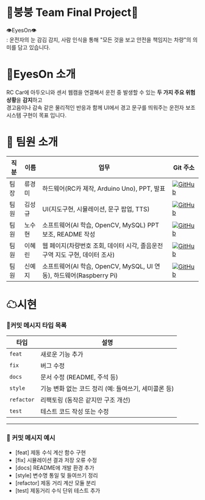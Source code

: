 🚗붕붕 Team Final Project🚗
=============================
👁️EyesOn👁️\
: 운전자의 눈 감김 감지, 사람 인식을 통해
"모든 것을 보고 안전을 책임지는 차량"의 의미를 담고 있습니다.

# 🔔EyesOn 소개
RC Car에 아두오니와 센서 웹캠을 연결해서 운전 중 발생할 수 있는 **두 가지 주요 위험 상황**을 **감지**하고    
경고음이나 감속 같은 물리적인 반응과 함께 UI에서 경고 문구를 띄워주는 운전자 보조 시스템 구현이 목표 입니다.


# 👥 팀원 소개
|직분|이름|업무|Git 주소|
|--|--|--|--|
|팀장|류경미|하드웨어(RC카 제작, Arduino Uno), PPT, 발표|[![GitHub](https://img.shields.io/badge/GitHub-BunnyByee-black?logo=github)](https://github.com/ggmmi1)|
|팀원|김성규|UI(지도구현, 시뮬레이션, 문구 팝업, TTS)|[![GitHub](https://img.shields.io/badge/GitHub-hhhhhhyun-black?logo=github)](https://github.com/Seonggyu-art)|
|팀원|노수현|소프트웨어(AI 학습, OpenCV, MySQL) PPT 보조, README 작성|[![GitHub](https://img.shields.io/badge/GitHub-hhhhhhyun-black?logo=github)](https://github.com/hhhhhhyun)|
|팀원|이혜린|웹 페이지(차량번호 조회, 데이터 시각, 졸음운전 구역 지도 구현, 데이터 조사)|[![GitHub](https://img.shields.io/badge/GitHub-hhhhhhyun-black?logo=github)](https://github.com/hyerin00)|
|팀원|신예지|소프트웨어(AI 학습, OpenCV, MySQL, UI 연동), 하드웨어(Raspberry Pi)|[![GitHub](https://img.shields.io/badge/GitHub-hhhhhhyun-black?logo=github)](https://github.com/hyerin00)|

# ☁시현


### 💬커밋 메시지 타입 목록

| 타입       | 설명                                                 |
| ---------- | ---------------------------------------------------- |
| `feat`     | 새로운 기능 추가                                     |
| `fix`      | 버그 수정                                            |
| `docs`     | 문서 수정 (README, 주석 등)                          |
| `style`    | 기능 변화 없는 코드 정리 (예: 들여쓰기, 세미콜론 등) |
| `refactor` | 리팩토링 (동작은 같지만 구조 개선)                   |
| `test`     | 테스트 코드 작성 또는 수정                           |

---

### 📝 커밋 메시지 예시

- [feat] 제동 수식 계산 함수 구현
- [fix] 시뮬레이션 결과 저장 오류 수정
- [docs] README에 개발 환경 추가
- [style] 변수명 통일 및 들여쓰기 정리
- [refactor] 제동 거리 계산 모듈 분리
- [test] 제동거리 수식 단위 테스트 추가
